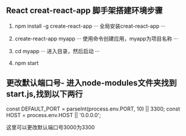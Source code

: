 ## React creat-react-app 脚手架搭建环境步骤

1. npm install -g create-react-app  ··· 全局安装creat-react-app ···

2. create-react-app myapp  ··· 使用命令创建应用，myapp为项目名称 ···

3. cd myapp   ··· 进入目录，然后启动  ···

4. npm start


## 更改默认端口号- 进入node-modules文件夹找到start.js,找到以下两行
const DEFAULT_PORT = parseInt(process.env.PORT, 10) || 3300;
const HOST = process.env.HOST || '0.0.0.0';

这里可以更改默认端口号3000为3300